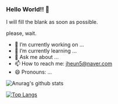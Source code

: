 ### Hello World!! 👋

I will fill the blank as soon as possible.

please, wait.

- 🔭 I’m currently working on ...
- 🌱 I’m currently learning ...
- 💬 Ask me about ...
- 📫 How to reach me: jheun5@naver.com
- 😄 Pronouns: ...


![Anurag's github stats](https://github-readme-stats.vercel.app/api?username=jheun66&show_icons=true&theme=radical)

[![Top Langs](https://github-readme-stats.vercel.app/api/top-langs/?username=jheun66)](https://github.com/anuraghazra/github-readme-stats)
